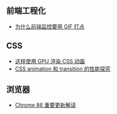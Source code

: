 ## 前端工程化

- [为什么前端监控要用 GIF 打点](https://toutiao.io/posts/xpy6p8/preview)

## CSS

- [这样使用 GPU 渲染 CSS 动画](https://juejin.im/entry/6844903807529254919)
- [CSS animation 和 transition 的性能探究](http://zencode.in/18.CSS-animation%E5%92%8Ctransition%E7%9A%84%E6%80%A7%E8%83%BD%E6%8E%A2%E7%A9%B6.html)

## 浏览器

- [Chrome 86 重要更新解读](https://mp.weixin.qq.com/s/WK0BMhPzYKlshdlcvKWTIg)